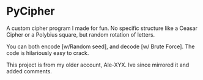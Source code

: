 # PyCipher

A custom cipher program I made for fun. No specific structure like a
Ceasar Cipher or a Polybius square, but random rotation of letters.

You can both encode [w/Random seed], and decode [w/ Brute Force]. The code is hilariously easy
to crack.

This project is from my older account, Ale-XYX. Ive since mirrored it and added comments.